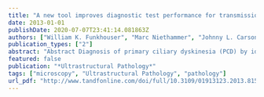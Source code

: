 ```yaml
---
title: "A new tool improves diagnostic test performance for transmission EM evaluation of axonemal dynein arms."
date: 2013-01-01
publishDate: 2020-07-07T23:41:14.081863Z
authors: ["William K. Funkhouser", "Marc Niethammer", "Johnny L. Carson", "Kimberlie A Burns", "Michael R. Knowles", "Margaret W. Leigh", "Maimoona A. Zariwala", "William K. Funkhouser"]
publication_types: ["2"]
abstract: "Abstract Diagnosis of primary ciliary dyskinesia (PCD) by identification of dynein arm loss in transmission electron microscopy (TEM) images can be confounded by high background noise due to random electron-dense material within the ciliary matrix, leading to diagnostic uncertainty even for experienced morphologists. The authors developed a novel image analysis tool to average the axonemal peripheral microtubular doublets, thereby increasing microtubular signal and reducing random background noise. In a randomized, double-blinded study that compared two experienced morphologists and three different diagnostic approaches, they found that use of this tool led to improvement in diagnostic TEM test performance."
featured: false
publication: "*Ultrastructural Pathology*"
tags: ["microscopy", "Ultrastructural Pathology", "pathology"]
url_pdf: "http://www.tandfonline.com/doi/full/10.3109/01913123.2013.815081"
---
```


